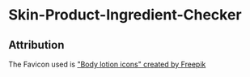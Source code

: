 # Skin-Product-Ingredient-Checker


## Attribution
The Favicon used is ["Body lotion icons" created by Freepik](https://www.flaticon.com/free-icons/body-lotion)
